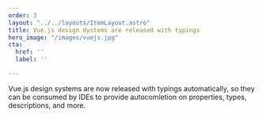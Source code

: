 ```yaml
---
order: 3
layout: "../../layouts/ItemLayout.astro"
title: Vue.js design dystems are released with typings
hero_image: "/images/vuejs.jpg"
cta:
  href: ''
  label: ''

---
```


Vue.js design systems are now released with typings automatically, so they can be consumed by IDEs to provide autocomletion on properties, types, descriptions, and more.
